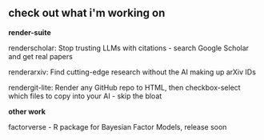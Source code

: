 ## check out what i'm working on

**render-suite**

renderscholar: Stop trusting LLMs with citations - search Google Scholar and get real papers

renderarxiv: Find cutting-edge research without the AI making up arXiv IDs

rendergit-lite: Render any GitHub repo to HTML, then checkbox-select which files to copy into your AI - skip the bloat

**other work**

factorverse - R package for Bayesian Factor Models, release soon
